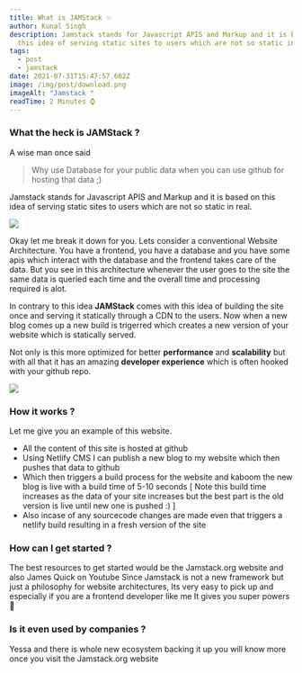 ```yaml
---
title: What is JAMStack ✨
author: Kunal Singh
description: Jamstack stands for Javascript APIS and Markup and it is based on
  this idea of serving static sites to users which are not so static in real.
tags:
  - post
  - jamstack
date: 2021-07-31T15:47:57.602Z
image: /img/post/download.png
imageAlt: "Jamstack "
readTime: 2 Minutes ⌚
---
```

### What the heck is JAMStack ?

A wise man once said 

> Why use Database for your public data when you can use github for hosting that data ;)

Jamstack stands for Javascript APIS and Markup and it is based on this idea of serving static sites to users which are not so static in real.

![](/img/post/1_tdrfv0lag7tg3us2yjmala.jpeg)

Okay let me break it down for you. Lets consider a conventional Website Architecture. You have a frontend, you have a database and you have some apis which interact with the database and the frontend takes care of the data. But you see in this architecture whenever the user goes to the site the same data is queried each time and the overall time and processing required is alot. 

In contrary to this idea **JAMStack** comes with this idea of building the site once and serving it statically through a CDN to the users. Now when a new blog comes up a new build is trigerred which creates a new version of your website which is statically served. 

Not only is this more optimized for better **performance** and **scalability** but with all that it has an amazing **developer experience** which is often hooked with your github repo.

![](/img/post/wl2tdlrxg.jfif)

### How it works ?

Let me give you an example of this website.

* All the content of this site is hosted at github 
* Using Netlify CMS I can publish a new blog to my website which then pushes that data to github
* Which then triggers a build process for the website and kaboom the new blog is live with a build time of 5-10 seconds \[ Note this build time increases as the data of your site increases but the best part is the old version is live until new one is pushed :) ] 
* Also incase of any sourcecode changes are made even that triggers a netlify build resulting in a fresh version of the site 

### How can I get started ?

The best resources to get started would be the Jamstack.org website and also James Quick on Youtube Since Jamstack is not a new framework but just a philosophy for website architectures, Its very easy to pick up and especially if you are a frontend developer like me It gives you super powers 🦄

### Is it even used by companies ?

Yessa and there is whole new ecosystem backing it up you will know more once you visit the Jamstack.org website